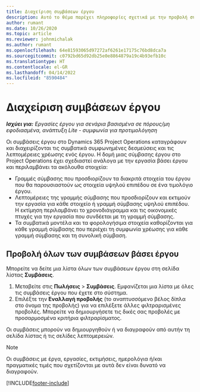 ```yaml
---
title: Διαχείριση συμβάσεων έργου
description: Αυτό το θέμα παρέχει πληροφορίες σχετικά με την προβολή συμβάσεων βάσει έργου.
author: rumant
ms.date: 10/26/2020
ms.topic: article
ms.reviewer: johnmichalak
ms.author: rumant
ms.openlocfilehash: 64e81593065d97272af6261e17175c76bd8dca7a
ms.sourcegitcommit: c0792bd65d92db25e0e8864879a19c4b93efb10c
ms.translationtype: HT
ms.contentlocale: el-GR
ms.lasthandoff: 04/14/2022
ms.locfileid: "8590484"
---
```

# <a name="manage-project-contracts"></a>Διαχείριση συμβάσεων έργου

_**Ισχύει για:** Εργασίες έργου για σενάρια βασισμένα σε πόρους/μη εφοδιασμένα, ανάπτυξη Lite - συμφωνία για προτιμολόγηση_

Οι συμβάσεις έργου στο Dynamics 365 Project Operations καταγράφουν και διαχειρίζονται τις συμβατικά συμφωνημένες δεσμεύσεις και τις λεπτομέρειες χρέωσης ενός έργου. Η δομή μιας σύμβασης έργου στο Project Operations έχει σχεδιαστεί ανάλογα με την εργασία βάσει έργου και περιλαμβάνει τα ακόλουθα στοιχεία:

- Γραμμές σύμβασης που προσδιορίζουν τα διακριτά στοιχεία του έργου που θα παρουσιαστούν ως στοιχεία υψηλού επιπέδου σε ένα τιμολόγιο έργου.
- Λεπτομέρειες της γραμμής σύμβασης που προσδιορίζουν και εκτιμούν την εργασία για κάθε στοιχείο ή γραμμή σύμβασης υψηλού επιπέδου. Η εκτίμηση περιλαμβάνει το χρονοδιάγραμμα και τις οικονομικές πτυχές για την εργασία που συνδέεται με τη γραμμή σύμβασης.
- Τα συμβατικά μοντέλα και τα φορολογήσιμα στοιχεία καθορίζονται για κάθε γραμμή σύμβασης που περιέχει τη συμφωνία χρέωσης για κάθε γραμμή σύμβασης και τη συνολική σύμβαση.

## <a name="view-all-project-based-contracts"></a>Προβολή όλων των συμβάσεων βάσει έργου

Μπορείτε να δείτε μια λίστα όλων των συμβάσεων έργου στη σελίδα λίστας **Συμβάσεις**. 

1. Μεταβείτε στις **Πωλήσεις** > **Συμβάσεις**. Εμφανίζεται μια λίστα με όλες τις συμβάσεις έργου που έχετε στο σύστημα. 
2. Επιλέξτε την **Εναλλαγή προβολής** (το αναπτυσσόμενο βέλος δίπλα στο όνομα της προβολής) για να επιλέξετε άλλες φιλτραρισμένες προβολές. Μπορείτε να δημιουργήσετε τις δικές σας προβολές με προσαρμοσμένα κριτήρια φιλτραρίσματος.

Οι συμβάσεις μπορούν να δημιουργηθούν ή να διαγραφούν από αυτήν τη σελίδα λίστας ή τις σελίδες λεπτομερειών.

> [!NOTE]
> Οι συμβάσεις με έργα, εργασίες, εκτιμήσεις, ημερολόγια ή/και πραγματικές τιμές που σχετίζονται με αυτά δεν είναι δυνατό να διαγραφούν. 


[!INCLUDE[footer-include](../../includes/footer-banner.md)]
